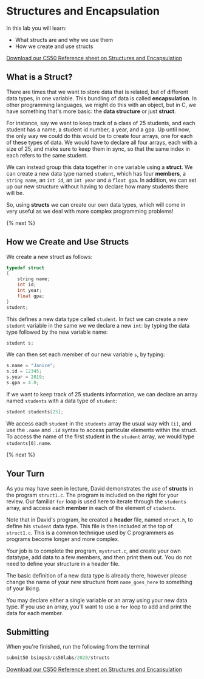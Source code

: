 # Structures and Encapsulation

In this lab you will learn:

- What structs are and why we use them
- How we create and use structs

[Download our CS50 Reference sheet on Structures and Encapsulation](https://cs50.harvard.edu/ap/2020/assets/pdfs/structures_and_encapsulation.pdf)

## What is a Struct?

There are times that we want to store data that is related, but of different data types, in one variable. This bundling of data is called **encapsulation**. In other programming languages, we might do this with an object, but in C, we have something that's more basic: the **data structure** or just **struct**. 

For instance, say we want to keep track of a class of 25 students, and each student has a name, a student id number, a year, and a gpa. Up until now, the only way we could do this would be to create four arrays, one for each of these types of data. We would have to declare all four arrays, each with a size of 25, and make sure to keep them in sync, so that the same index in each refers to the same student.

We can instead group this data together in one variable using a **struct**. We can create a new data type named `student`, which has four **members**, a `string name`, an `int id`, an `int year` and a `float gpa`. In addition, we can set up our new structure without having to declare how many students there will be.

So, using **structs** we can create our own data types, which will come in very useful as we deal with more complex programming problems! 

{% next %}

## How we Create and Use Structs

We create a new struct as follows:

```c
typedef struct
{
    string name;
    int id;
    int year;
    float gpa;
}
student;
```

This defines a new data type called `student`. In fact we can create a new `student` variable in the same we we declare a new `int`: by typing the data type followed by the new variable name:

```c
student s;
```

We can then set each member of our new variable `s`, by typing:

```c
s.name = "Janice";
s.id = 12345;
s.year = 2019;
s.gpa = 4.0;
```

If we want to keep track of 25 students information, we can declare an array named `students` with a data type of `student`:

```c
student students[25];
```

We access each `student` in the `students` array the usual way with `[i]`, and use the `.name` and `.id` syntax to access particular elements within the struct. To access the name of the first student in the `student` array, we would type `students[0].name`.

{% next %}

## Your Turn

As you may have seen in lecture, David demonstrates the use of **structs** in the program `struct1.c`. The program is included on the right for your review. Our familiar `for` loop is used here to iterate through the `students` array, and access each **member** in each of the element of `students`.

Note that in David's program, he created a **header** file, named `struct.h`, to define his `student` data type. This file is then included at the top of `struct1.c`. This is a common technique used by C programmers as programs become longer and more complex.

Your job is to complete the program, `mystruct.c`, and create your own datatype, add data to a few members, and then print them out. You do not need to define your structure in a header file.

The basic definition of a new data type is already there, however please change the name of your new structure from `name_goes_here` to something of your liking.

You may declare either a single variable or an array using your new data type. If you use an array, you'll want to use a `for` loop to add and print the data for each member.

## Submitting

When you're finished, run the following from the terminal
```c
submit50 bsimps3/cs50labs/2020/structs
```

[Download our CS50 Reference sheet on Structures and Encapsulation](https://cs50.harvard.edu/ap/2020/assets/pdfs/structures_and_encapsulation.pdf)

